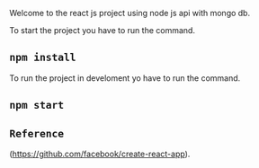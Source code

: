 Welcome to the react js project using node js api with mongo db.

To start the project you have to run the command.
## `npm install`

To run the project in develoment yo have to run the command.
## `npm start`

## `Reference`
(https://github.com/facebook/create-react-app).